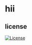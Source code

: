 # hii

## license

[![License](https://img.shields.io/badge/license-MIT-blue)](https://choosealicense.com/licenses/mit/)
